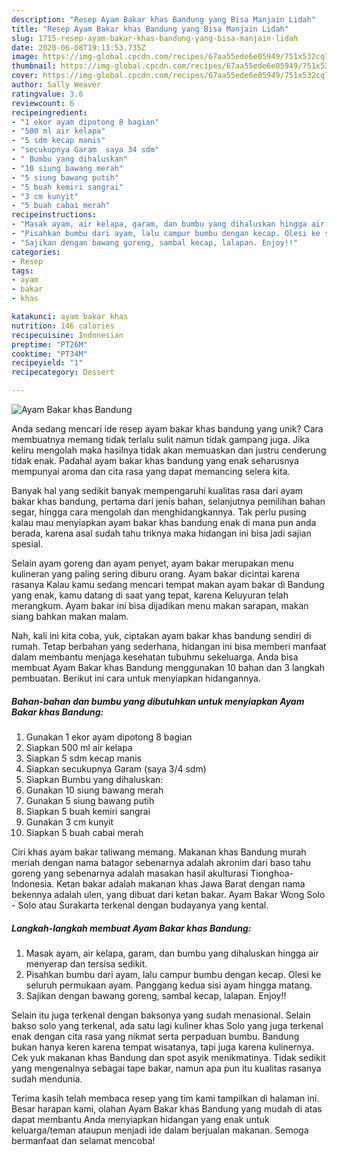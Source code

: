 ```yaml
---
description: "Resep Ayam Bakar khas Bandung yang Bisa Manjain Lidah"
title: "Resep Ayam Bakar khas Bandung yang Bisa Manjain Lidah"
slug: 1715-resep-ayam-bakar-khas-bandung-yang-bisa-manjain-lidah
date: 2020-06-08T19:13:53.735Z
image: https://img-global.cpcdn.com/recipes/67aa55ede6e05949/751x532cq70/ayam-bakar-khas-bandung-foto-resep-utama.jpg
thumbnail: https://img-global.cpcdn.com/recipes/67aa55ede6e05949/751x532cq70/ayam-bakar-khas-bandung-foto-resep-utama.jpg
cover: https://img-global.cpcdn.com/recipes/67aa55ede6e05949/751x532cq70/ayam-bakar-khas-bandung-foto-resep-utama.jpg
author: Sally Weaver
ratingvalue: 3.6
reviewcount: 6
recipeingredient:
- "1 ekor ayam dipotong 8 bagian"
- "500 ml air kelapa"
- "5 sdm kecap manis"
- "secukupnya Garam  saya 34 sdm"
- " Bumbu yang dihaluskan"
- "10 siung bawang merah"
- "5 siung bawang putih"
- "5 buah kemiri sangrai"
- "3 cm kunyit"
- "5 buah cabai merah"
recipeinstructions:
- "Masak ayam, air kelapa, garam, dan bumbu yang dihaluskan hingga air menyerap dan tersisa sedikit."
- "Pisahkan bumbu dari ayam, lalu campur bumbu dengan kecap. Olesi ke seluruh permukaan ayam. Panggang kedua sisi ayam hingga matang."
- "Sajikan dengan bawang goreng, sambal kecap, lalapan. Enjoy!!"
categories:
- Resep
tags:
- ayam
- bakar
- khas

katakunci: ayam bakar khas 
nutrition: 146 calories
recipecuisine: Indonesian
preptime: "PT26M"
cooktime: "PT34M"
recipeyield: "1"
recipecategory: Dessert

---
```



![Ayam Bakar khas Bandung](https://img-global.cpcdn.com/recipes/67aa55ede6e05949/751x532cq70/ayam-bakar-khas-bandung-foto-resep-utama.jpg)

Anda sedang mencari ide resep ayam bakar khas bandung yang unik? Cara membuatnya memang tidak terlalu sulit namun tidak gampang juga. Jika keliru mengolah maka hasilnya tidak akan memuaskan dan justru cenderung tidak enak. Padahal ayam bakar khas bandung yang enak seharusnya mempunyai aroma dan cita rasa yang dapat memancing selera kita.

Banyak hal yang sedikit banyak mempengaruhi kualitas rasa dari ayam bakar khas bandung, pertama dari jenis bahan, selanjutnya pemilihan bahan segar, hingga cara mengolah dan menghidangkannya. Tak perlu pusing kalau mau menyiapkan ayam bakar khas bandung enak di mana pun anda berada, karena asal sudah tahu triknya maka hidangan ini bisa jadi sajian spesial.

Selain ayam goreng dan ayam penyet, ayam bakar merupakan menu kulineran yang paling sering diburu orang. Ayam bakar dicintai karena rasanya Kalau kamu sedang mencari tempat makan ayam bakar di Bandung yang enak, kamu datang di saat yang tepat, karena Keluyuran telah merangkum. Ayam bakar ini bisa dijadikan menu makan sarapan, makan siang bahkan makan malam.


Nah, kali ini kita coba, yuk, ciptakan ayam bakar khas bandung sendiri di rumah. Tetap berbahan yang sederhana, hidangan ini bisa memberi manfaat dalam membantu menjaga kesehatan tubuhmu sekeluarga. Anda bisa membuat Ayam Bakar khas Bandung menggunakan 10 bahan dan 3 langkah pembuatan. Berikut ini cara untuk menyiapkan hidangannya.

<!--inarticleads1-->

##### Bahan-bahan dan bumbu yang dibutuhkan untuk menyiapkan Ayam Bakar khas Bandung:

1. Gunakan 1 ekor ayam dipotong 8 bagian
1. Siapkan 500 ml air kelapa
1. Siapkan 5 sdm kecap manis
1. Siapkan secukupnya Garam  (saya 3/4 sdm)
1. Siapkan  Bumbu yang dihaluskan:
1. Gunakan 10 siung bawang merah
1. Gunakan 5 siung bawang putih
1. Siapkan 5 buah kemiri sangrai
1. Gunakan 3 cm kunyit
1. Siapkan 5 buah cabai merah


Ciri khas ayam bakar taliwang memang. Makanan khas Bandung murah meriah dengan nama batagor sebenarnya adalah akronim dari baso tahu goreng yang sebenarnya adalah masakan hasil akulturasi Tionghoa-Indonesia. Ketan bakar adalah makanan khas Jawa Barat dengan nama bekennya adalah ulen, yang dibuat dari ketan bakar. Ayam Bakar Wong Solo - Solo atau Surakarta terkenal dengan budayanya yang kental. 

<!--inarticleads2-->

##### Langkah-langkah membuat Ayam Bakar khas Bandung:

1. Masak ayam, air kelapa, garam, dan bumbu yang dihaluskan hingga air menyerap dan tersisa sedikit.
1. Pisahkan bumbu dari ayam, lalu campur bumbu dengan kecap. Olesi ke seluruh permukaan ayam. Panggang kedua sisi ayam hingga matang.
1. Sajikan dengan bawang goreng, sambal kecap, lalapan. Enjoy!!


Selain itu juga terkenal dengan baksonya yang sudah menasional. Selain bakso solo yang terkenal, ada satu lagi kuliner khas Solo yang juga terkenal enak dengan cita rasa yang nikmat serta perpaduan bumbu. Bandung bukan hanya keren karena tempat wisatanya, tapi juga karena kulinernya. Cek yuk makanan khas Bandung dan spot asyik menikmatinya. Tidak sedikit yang mengenalnya sebagai tape bakar, namun apa pun itu kualitas rasanya sudah mendunia. 

Terima kasih telah membaca resep yang tim kami tampilkan di halaman ini. Besar harapan kami, olahan Ayam Bakar khas Bandung yang mudah di atas dapat membantu Anda menyiapkan hidangan yang enak untuk keluarga/teman ataupun menjadi ide dalam berjualan makanan. Semoga bermanfaat dan selamat mencoba!

